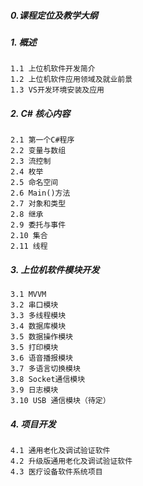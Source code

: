 ##### 0.课程定位及教学大纲

##### 1. 概述
	1.1 上位机软件开发简介
	1.2 上位机软件应用领域及就业前景
	1.3 VS开发环境安装及应用

##### 2. C# 核心内容
	2.1 第一个C#程序
	2.2 变量与数组
	2.3 流控制
	2.4 枚举
	2.5 命名空间
	2.6 Main()方法
	2.7 对象和类型
	2.8 继承
	2.9 委托与事件
	2.10 集合
	2.11 线程

##### 3. 上位机软件模块开发
	3.1 MVVM
	3.2 串口模块
	3.3 多线程模块
	3.4 数据库模块
	3.5 数据操作模块
	3.5 打印模块
	3.6 语音播报模块
	3.7 多语言切换模块
	3.8 Socket通信模块
	3.9 日志模块
	3.10 USB 通信模块（待定）

##### 4. 项目开发
	4.1 通用老化及调试验证软件
	4.2 升级版通用老化及调试验证软件
	4.3 医疗设备软件系统项目